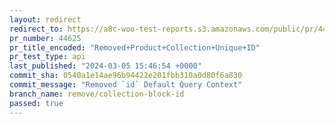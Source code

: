 ```yaml
---
layout: redirect
redirect_to: https://a8c-woo-test-reports.s3.amazonaws.com/public/pr/44625/api/index.html
pr_number: 44625
pr_title_encoded: "Removed+Product+Collection+Unique+ID"
pr_test_type: api
last_published: "2024-03-05 15:46:54 +0000"
commit_sha: 0540a1e14ae96b94422e201fbb310a0d80f6a830
commit_message: "Removed `id` Default Query Context"
branch_name: remove/collection-block-id
passed: true
---
```

